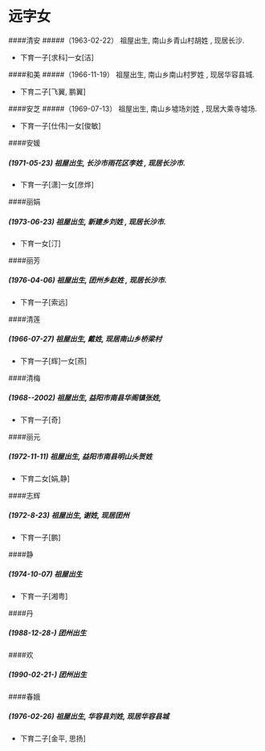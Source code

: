 # 远字女

####清安<a name="清安"></a>
#####（1963-02-22） 祖屋出生, 南山乡青山村胡姓 , 现居长沙.
+ 下育一子[求科]一女[洁]

####和美<a name="和美"></a>
#####（1966-11-19） 祖屋出生, 南山乡南山村罗姓 , 现居华容县城.
+ 下育二子[飞翼, 鹏翼]

####安芝<a name="安芝"></a>
#####（1969-07-13） 祖屋出生, 南山乡墟场刘姓 , 现居大乘寺墟场.
+ 下育一子[仕伟]一女[俊敏]

####安媛<a name="安媛"></a>
##### (1971-05-23) 祖屋出生, 长沙市雨花区李姓 , 现居长沙市.
+ 下育一子[潇]一女[彦烨]

####丽娟<a name="丽娟"></a>
##### (1973-06-23) 祖屋出生, 新建乡刘姓 , 现居长沙市.
+ 下育一女[汀]

####丽芳<a name="丽芳"></a>
##### (1976-04-06) 祖屋出生, 团州乡赵姓 , 现居长沙市.
+ 下育一子[索远]

####清莲<a name="清莲"></a>
##### (1966-07-27) 祖屋出生, 戴姓, 现居南山乡桥梁村 
+ 下育一子[辉]一女[燕]

####清梅<a name="清梅"></a>
##### (1968--2002) 祖屋出生, 益阳市南县华阁镇张姓,  
+ 下育一子[奇]

####丽元<a name="丽元"></a>
##### (1972-11-11) 祖屋出生, 益阳市南县明山头贺姓
+ 下育二女[娟,静]


####志辉<a name="志辉"></a>
##### (1972-8-23) 祖屋出生, 谢姓, 现居团州
+ 下育一子[鹏]

####静<a name="静"></a>
##### (1974-10-07) 祖屋出生
+ 下育一子[湘粤]

####丹<a name="丹"></a>
##### (1988-12-28-) 团州出生


####欢<a name="欢"></a>
##### (1990-02-21-) 团州出生

####春娥<a name="春娥"></a>
##### (1976-02-26) 祖屋出生, 华容县刘姓, 现居华容县城
+ 下育二子[金平, 思扬]